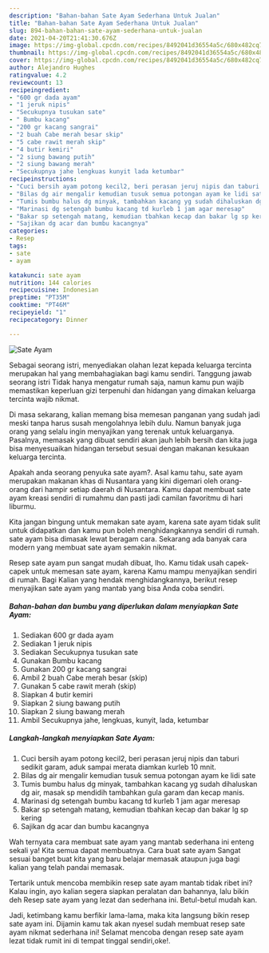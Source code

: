 ```yaml
---
description: "Bahan-bahan Sate Ayam Sederhana Untuk Jualan"
title: "Bahan-bahan Sate Ayam Sederhana Untuk Jualan"
slug: 894-bahan-bahan-sate-ayam-sederhana-untuk-jualan
date: 2021-04-20T21:41:30.676Z
image: https://img-global.cpcdn.com/recipes/8492041d36554a5c/680x482cq70/sate-ayam-foto-resep-utama.jpg
thumbnail: https://img-global.cpcdn.com/recipes/8492041d36554a5c/680x482cq70/sate-ayam-foto-resep-utama.jpg
cover: https://img-global.cpcdn.com/recipes/8492041d36554a5c/680x482cq70/sate-ayam-foto-resep-utama.jpg
author: Alejandro Hughes
ratingvalue: 4.2
reviewcount: 13
recipeingredient:
- "600 gr dada ayam"
- "1 jeruk nipis"
- "Secukupnya tusukan sate"
- " Bumbu kacang"
- "200 gr kacang sangrai"
- "2 buah Cabe merah besar skip"
- "5 cabe rawit merah skip"
- "4 butir kemiri"
- "2 siung bawang putih"
- "2 siung bawang merah"
- "Secukupnya jahe lengkuas kunyit lada ketumbar"
recipeinstructions:
- "Cuci bersih ayam potong kecil2, beri perasan jeruj nipis dan taburi sedikit garam, aduk sampai merata diamkan kurleb 10 mnit."
- "Bilas dg air mengalir kemudian tusuk semua potongan ayam ke lidi sate"
- "Tumis bumbu halus dg minyak, tambahkan kacang yg sudah dihaluskan dg air, masak sp mendidih tambahkan gula garam dan kecap manis."
- "Marinasi dg setengah bumbu kacang td kurleb 1 jam agar meresap"
- "Bakar sp setengah matang, kemudian tbahkan kecap dan bakar lg sp kering"
- "Sajikan dg acar dan bumbu kacangnya"
categories:
- Resep
tags:
- sate
- ayam

katakunci: sate ayam 
nutrition: 144 calories
recipecuisine: Indonesian
preptime: "PT35M"
cooktime: "PT46M"
recipeyield: "1"
recipecategory: Dinner

---
```



![Sate Ayam](https://img-global.cpcdn.com/recipes/8492041d36554a5c/680x482cq70/sate-ayam-foto-resep-utama.jpg)

Sebagai seorang istri, menyediakan olahan lezat kepada keluarga tercinta merupakan hal yang membahagiakan bagi kamu sendiri. Tanggung jawab seorang istri Tidak hanya mengatur rumah saja, namun kamu pun wajib memastikan keperluan gizi terpenuhi dan hidangan yang dimakan keluarga tercinta wajib nikmat.

Di masa  sekarang, kalian memang bisa memesan panganan yang sudah jadi meski tanpa harus susah mengolahnya lebih dulu. Namun banyak juga orang yang selalu ingin menyajikan yang terenak untuk keluarganya. Pasalnya, memasak yang dibuat sendiri akan jauh lebih bersih dan kita juga bisa menyesuaikan hidangan tersebut sesuai dengan makanan kesukaan keluarga tercinta. 



Apakah anda seorang penyuka sate ayam?. Asal kamu tahu, sate ayam merupakan makanan khas di Nusantara yang kini digemari oleh orang-orang dari hampir setiap daerah di Nusantara. Kamu dapat membuat sate ayam kreasi sendiri di rumahmu dan pasti jadi camilan favoritmu di hari liburmu.

Kita jangan bingung untuk memakan sate ayam, karena sate ayam tidak sulit untuk didapatkan dan kamu pun boleh menghidangkannya sendiri di rumah. sate ayam bisa dimasak lewat beragam cara. Sekarang ada banyak cara modern yang membuat sate ayam semakin nikmat.

Resep sate ayam pun sangat mudah dibuat, lho. Kamu tidak usah capek-capek untuk memesan sate ayam, karena Kamu mampu menyajikan sendiri di rumah. Bagi Kalian yang hendak menghidangkannya, berikut resep menyajikan sate ayam yang mantab yang bisa Anda coba sendiri.

<!--inarticleads1-->

##### Bahan-bahan dan bumbu yang diperlukan dalam menyiapkan Sate Ayam:

1. Sediakan 600 gr dada ayam
1. Sediakan 1 jeruk nipis
1. Sediakan Secukupnya tusukan sate
1. Gunakan  Bumbu kacang
1. Gunakan 200 gr kacang sangrai
1. Ambil 2 buah Cabe merah besar (skip)
1. Gunakan 5 cabe rawit merah (skip)
1. Siapkan 4 butir kemiri
1. Siapkan 2 siung bawang putih
1. Siapkan 2 siung bawang merah
1. Ambil Secukupnya jahe, lengkuas, kunyit, lada, ketumbar




<!--inarticleads2-->

##### Langkah-langkah menyiapkan Sate Ayam:

1. Cuci bersih ayam potong kecil2, beri perasan jeruj nipis dan taburi sedikit garam, aduk sampai merata diamkan kurleb 10 mnit.
1. Bilas dg air mengalir kemudian tusuk semua potongan ayam ke lidi sate
1. Tumis bumbu halus dg minyak, tambahkan kacang yg sudah dihaluskan dg air, masak sp mendidih tambahkan gula garam dan kecap manis.
1. Marinasi dg setengah bumbu kacang td kurleb 1 jam agar meresap
1. Bakar sp setengah matang, kemudian tbahkan kecap dan bakar lg sp kering
1. Sajikan dg acar dan bumbu kacangnya




Wah ternyata cara membuat sate ayam yang mantab sederhana ini enteng sekali ya! Kita semua dapat membuatnya. Cara buat sate ayam Sangat sesuai banget buat kita yang baru belajar memasak ataupun juga bagi kalian yang telah pandai memasak.

Tertarik untuk mencoba membikin resep sate ayam mantab tidak ribet ini? Kalau ingin, ayo kalian segera siapkan peralatan dan bahannya, lalu bikin deh Resep sate ayam yang lezat dan sederhana ini. Betul-betul mudah kan. 

Jadi, ketimbang kamu berfikir lama-lama, maka kita langsung bikin resep sate ayam ini. Dijamin kamu tak akan nyesel sudah membuat resep sate ayam nikmat sederhana ini! Selamat mencoba dengan resep sate ayam lezat tidak rumit ini di tempat tinggal sendiri,oke!.

